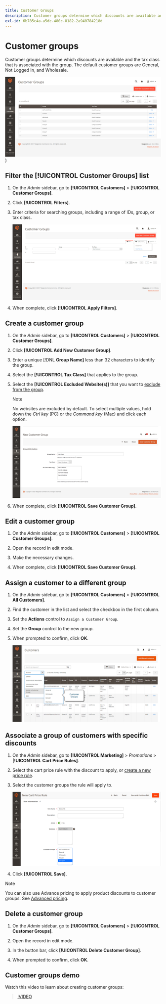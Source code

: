 ```yaml
---
title: Customer Groups
description: Customer groups determine which discounts are available and the tax class that is associated with the group.
exl-id: 6b785c4a-a5dc-480c-8182-2a940784218d
---
```

# Customer groups

Customer groups determine which discounts are available and the tax class that is associated with the group. The default customer groups are General, Not Logged In, and Wholesale.

![Customer Groups](assets/customer-groups.png))<!-- zoom -->

## Filter the [!UICONTROL Customer Groups] list

1. On the _Admin_ sidebar, go to **[!UICONTROL Customers]** > **[!UICONTROL Customer Groups]**.

1. Click **[!UICONTROL Filters]**.

1. Enter criteria for searching groups, including a range of IDs, group, or tax class.

   ![Filtering Options](assets/groups-filters.png)<!-- zoom -->

1. When complete, click **[!UICONTROL Apply Filters]**.

## Create a customer group

1. On the _Admin_ sidebar, go to **[!UICONTROL Customers]** > **[!UICONTROL Customer Groups]**.

1. Click **[!UICONTROL Add New Customer Group]**.

1. Enter a unique [!DNL **Group Name]** less than 32 characters to identify the group.

1. Select the **[!UICONTROL Tax Class]** that applies to the group.

1. Select the **[!UICONTROL Excluded Website(s)]** that you want to [exclude from the group](https://developer.adobe.com/commerce/php/development/components/indexing/optimization/).

   >[!NOTE]
   >
   > No websites are excluded by default. To select multiple values, hold down the _Ctrl key_ (PC) or the _Command key_ (Mac) and click each option.

   ![Group Information](assets/group-information.png)<!-- zoom -->

1. When complete, click **[!UICONTROL Save Customer Group]**.

## Edit a customer group

1. On the _Admin_ sidebar, go to **[!UICONTROL Customers]** > **[!UICONTROL Customer Groups]**.

1. Open the record in edit mode.

1. Make the necessary changes.

1. When complete, click **[!UICONTROL Save Customer Group]**.

## Assign a customer to a different group

1. On the _Admin_ sidebar, go to **[!UICONTROL Customers]** > **[!UICONTROL All Customers]**.

1. Find the customer in the list and select the checkbox in the first column.

1. Set the **Actions** control to `Assign a Customer Group`.

1. Set the **Group** control to the new group.

1. When prompted to confirm, click **OK**.

   ![Assign a Customer Group](assets/group-assign.png)<!-- zoom -->

## Associate a group of customers with specific discounts

1. On the _Admin_ sidebar, go to **[!UICONTROL Marketing]** > _Promotions_ > **[!UICONTROL Cart Price Rules]**.

1. Select the cart price rule with the discount to apply, or [create a new price rule](../merchandising-promotions/price-rules-catalog.md).

1. Select the customer groups the rule will apply to.

   ![Customer Group to Specific Discounts](assets/group-discount.png)<!-- zoom -->

1. Click **[!UICONTROL Save]**.

>[!NOTE]
>
> You can also use Advance pricing to apply product discounts to customer groups. See [Advanced pricing](../catalog/product-price-group.md).

## Delete a customer group

1. On the _Admin_ sidebar, go to **[!UICONTROL Customers]** > **[!UICONTROL Customer Groups]**.

1. Open the record in edit mode.

1. In the button bar, click **[!UICONTROL Delete Customer Group]**.

1. When prompted to confirm, click **OK**.

## Customer groups demo

Watch this video to learn about creating customer groups:

>[!VIDEO](https://video.tv.adobe.com/v/343660/?quality=12)
